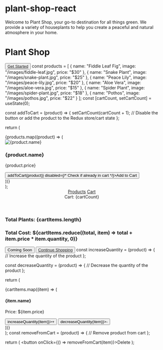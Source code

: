 # plant-shop-react
<p>Welcome to Plant Shop, your go-to destination for all things green. We provide a variety of houseplants to help you create a peaceful and natural atmosphere in your home.</p>

<h1>Plant Shop</h1>
<button><a href="/products">Get Started</a></button>
const products = [
  { name: "Fiddle Leaf Fig", image: "/images/fiddle-leaf.jpg", price: "$30" },
  { name: "Snake Plant", image: "/images/snake-plant.jpg", price: "$25" },
  { name: "Peace Lily", image: "/images/peace-lily.jpg", price: "$20" },
  { name: "Aloe Vera", image: "/images/aloe-vera.jpg", price: "$15" },
  { name: "Spider Plant", image: "/images/spider-plant.jpg", price: "$18" },
  { name: "Pothos", image: "/images/pothos.jpg", price: "$22" }
];
const [cartCount, setCartCount] = useState(0);

const addToCart = (product) => {
  setCartCount(cartCount + 1);
  // Disable the button or add the product to the Redux store/cart state
};

return (
  <div>
    {products.map((product) => (
      <div key={product.name}>
        <img src={product.image} alt={product.name} />
        <h3>{product.name}</h3>
        <p>{product.price}</p>
        <button onClick={() => addToCart(product)} disabled={/* Check if already in cart */}>Add to Cart</button>
      </div>
    ))}
  </div>
);
<header>
  <nav>
    <a href="/products">Products</a>
    <a href="/cart">Cart</a>
  </nav>
  <div>
    <span>Cart: {cartCount}</span>
  </div>
</header>
<div>
  <h3>Total Plants: {cartItems.length}</h3>
  <h3>Total Cost: ${cartItems.reduce((total, item) => total + item.price * item.quantity, 0)}</h3>
</div>
<button>Coming Soon</button>
<button><a href="/products">Continue Shopping</a></button>
const increaseQuantity = (product) => {
  // Increase the quantity of the product
};

const decreaseQuantity = (product) => {
  // Decrease the quantity of the product
};

return (
  <div>
    {cartItems.map((item) => (
      <div key={item.name}>
        <h4>{item.name}</h4>
        <p>Price: ${item.price}</p>
        <button onClick={() => increaseQuantity(item)}>+</button>
        <button onClick={() => decreaseQuantity(item)}>-</button>
      </div>
    ))}
  </div>
);
const removeFromCart = (product) => {
  // Remove product from cart
};

return (
  <button onClick={() => removeFromCart(item)}>Delete</button>
);
